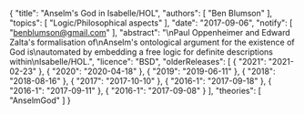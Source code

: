 {
    "title": "Anselm's God in Isabelle/HOL",
    "authors": [
        "Ben Blumson"
    ],
    "topics": [
        "Logic/Philosophical aspects"
    ],
    "date": "2017-09-06",
    "notify": [
        "benblumson@gmail.com"
    ],
    "abstract": "\nPaul Oppenheimer and Edward Zalta's formalisation of\nAnselm's ontological argument for the existence of God is\nautomated by embedding a free logic for definite descriptions within\nIsabelle/HOL.",
    "licence": "BSD",
    "olderReleases": [
        {
            "2021": "2021-02-23"
        },
        {
            "2020": "2020-04-18"
        },
        {
            "2019": "2019-06-11"
        },
        {
            "2018": "2018-08-16"
        },
        {
            "2017": "2017-10-10"
        },
        {
            "2016-1": "2017-09-18"
        },
        {
            "2016-1": "2017-09-11"
        },
        {
            "2016-1": "2017-09-08"
        }
    ],
    "theories": [
        "AnselmGod"
    ]
}